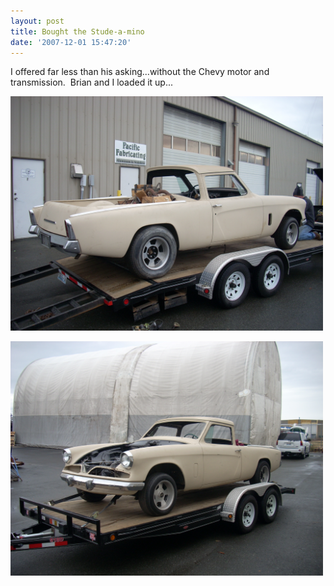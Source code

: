 ```yaml
---
layout: post
title: Bought the Stude-a-mino
date: '2007-12-01 15:47:20'
---
```

I offered far less than his asking...without the Chevy motor and transmission.  Brian and I loaded it up...

<a href="/uploads/2008/12/dscn0081-1.jpg"><img class="alignnone size-full wp-image-112" title="dscn0081-1" src="/uploads/2008/12/dscn0081-1.jpg" alt="" width="500" height="375" /></a>

<a href="/uploads/2008/12/dscn0083.jpg"><img class="alignnone size-full wp-image-113" title="dscn0083" src="/uploads/2008/12/dscn0083.jpg" alt="" width="500" height="375" /></a>
